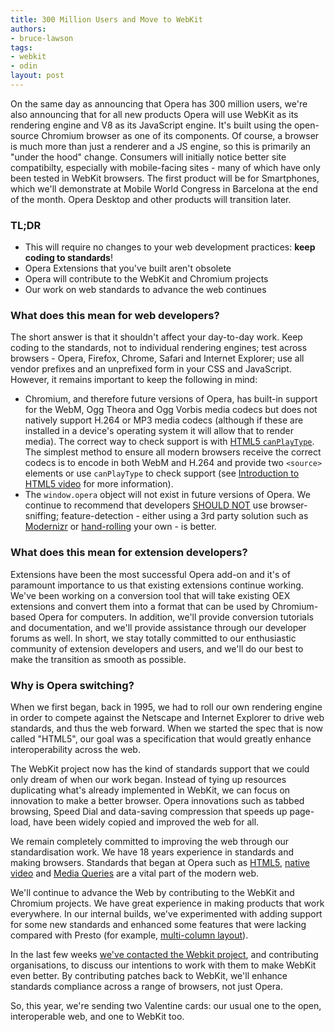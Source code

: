 ```yaml
---
title: 300 Million Users and Move to WebKit
authors:
- bruce-lawson
tags:
- webkit
- odin
layout: post
---
```

<p>On the same day as announcing that Opera has 300 million users, we&#39;re also announcing that for all new products Opera will use WebKit as its rendering engine and V8 as its JavaScript engine. It&#39;s built using the open-source Chromium browser as one of its components. Of course, a browser is much more than just a renderer and a JS engine, so this is primarily an &quot;under the hood&quot; change. Consumers will initially notice better site compatibilty, especially with mobile-facing sites - many of which have only been tested in WebKit browsers. The first product will be for Smartphones, which we&#39;ll demonstrate at Mobile World Congress in Barcelona at the end of the month. Opera Desktop and other products will transition later.</p>

<h3>TL;DR</h3>
<ul>
 <li>This will require no changes to your web development practices: <strong>keep coding to standards</strong>!</li>
 <li>Opera Extensions that you&#39;ve built aren&#39;t obsolete</li>
 <li>Opera will contribute to the WebKit and Chromium projects</li>
 <li>Our work on web standards to advance the web continues</li>
</ul>

<h3>What does this mean for web developers?</h3>


<p>The short answer is that it shouldn&#39;t affect your day-to-day work. Keep coding to the standards, not to individual rendering engines; test across browsers - Opera, Firefox, Chrome, Safari and Internet Explorer; use all vendor prefixes and an unprefixed form in your CSS and JavaScript. However, it remains important to keep the following in mind:</p>
<ul>
<li>Chromium, and therefore future versions of Opera, has built-in support for the WebM, Ogg Theora and Ogg Vorbis media codecs but does not natively support H.264 or MP3 media codecs (although if these are installed in a device&#39;s operating system it will allow that to render media). The correct way to check support is with <a href="http://www.whatwg.org/specs/web-apps/current-work/multipage/the-video-element.html#dom-navigator-canplaytype">HTML5 <code>canPlayType</code></a>. The simplest method to ensure all modern browsers receive the correct codecs is to encode in both WebM and H.264 and provide two <code>&lt;source&gt;</code> elements or use <code>canPlayType</code> to check support (see <a href="http://dev.opera.com/articles/view/introduction-html5-video/">Introduction to HTML5 video</a> for more information).</li>
<li>The <code>window.opera</code> object will not exist in future versions of Opera. We continue to recommend that developers <a href="http://www.ietf.org/rfc/rfc2119.txt">SHOULD NOT</a> use browser-sniffing; feature-detection - either using a 3rd party solution such as <a href="http://modernizr.com/">Modernizr</a> or <a href="http://diveintohtml5.info/everything.html">hand-rolling</a> your own - is better.</li>
</ul>

<h3>What does this mean for extension developers?</h3>

<p>Extensions have been the most successful Opera add-on and it&#39;s of paramount importance to us that existing extensions continue working. We&#39;ve been working on a conversion tool that will take existing OEX extensions and convert them into a format that can be used by Chromium-based Opera for computers. In addition, we&#39;ll provide conversion tutorials and documentation, and we&#39;ll provide assistance through our developer forums as well. In short, we stay totally committed to our enthusiastic community of extension developers and users, and we&#39;ll do our best to make the transition as smooth as possible.</p>

<h3>Why is Opera switching?</h3>

<p>When we first began, back in 1995, we had to roll our own rendering engine in order to compete against the Netscape and Internet Explorer to drive web standards, and thus the web forward. When we started the spec that is now called &quot;HTML5&quot;, our goal was a specification that would greatly enhance interoperability across the web.

<p>The WebKit project now has the kind of standards support that we could only dream of when our work began. Instead of tying up resources duplicating what&#39;s already implemented in WebKit, we can focus on innovation to make a better browser. Opera innovations such as tabbed browsing, Speed Dial and data-saving compression that speeds up page-load, have been widely copied and improved the web for all.</p>

<p>We remain completely committed to improving the web through our standardisation work.  We have 18 years experience in standards and making browsers. Standards that began at Opera such as <a href="http://www.whatwg.org/specs/web-apps/current-work/multipage/introduction.html#history-1">HTML5</a>, <a href="http://lists.whatwg.org/pipermail/whatwg-whatwg.org/2007-February/009702.html">native video</a> and <a href="http://www.w3.org/People/howcome/p/cascade.html">Media Queries</a> are a vital part of the modern web.</p>

<p>We&#39;ll continue to advance the Web by contributing to the WebKit and Chromium projects. We have great experience in making products that work everywhere. In our internal builds, we&#39;ve experimented with adding support for some new standards and enhanced some features that were lacking compared with Presto (for example, <a href="https://bugs.webkit.org/show_bug.cgi?id=15553">multi-column layout</a>).</p>
<p>In the last few weeks <a href="https://lists.webkit.org/pipermail/webkit-dev/2013-February/023820.html" target="_blank">we&#39;ve contacted the Webkit project</a>, and contributing organisations, to discuss our intentions to work with them to make WebKit even better. By contributing patches back to WebKit, we&#39;ll enhance standards compliance across a range of browsers, not just Opera.</p>

<p>So, this year, we&#39;re sending two Valentine cards: our usual one to the open, interoperable web, and one to WebKit too.</p></p>
